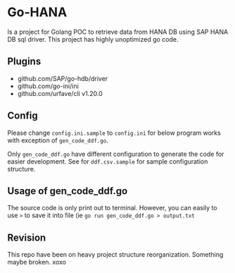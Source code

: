 # Go-HANA

Is a project for Golang POC to retrieve data from HANA DB using SAP HANA DB sql driver. This project has highly unoptimized go code.

## Plugins

- github.com/SAP/go-hdb/driver
- github.com/go-ini/ini
- github.com/urfave/cli v1.20.0

## Config

Please change `config.ini.sample` to `config.ini` for below program works with exception of `gen_code_ddf.go`.

Only `gen_code_ddf.go` have different configuration to generate the code for easier development. See for `ddf.csv.sample` for sample configuration structure.

## Usage of gen_code_ddf.go

The source code is only print out to terminal. However, you can easily to use `>` to save it into file (ie `go run gen_code_ddf.go > output.txt`

## Revision

This repo have been on heavy project structure reorganization. Something maybe broken. xoxo